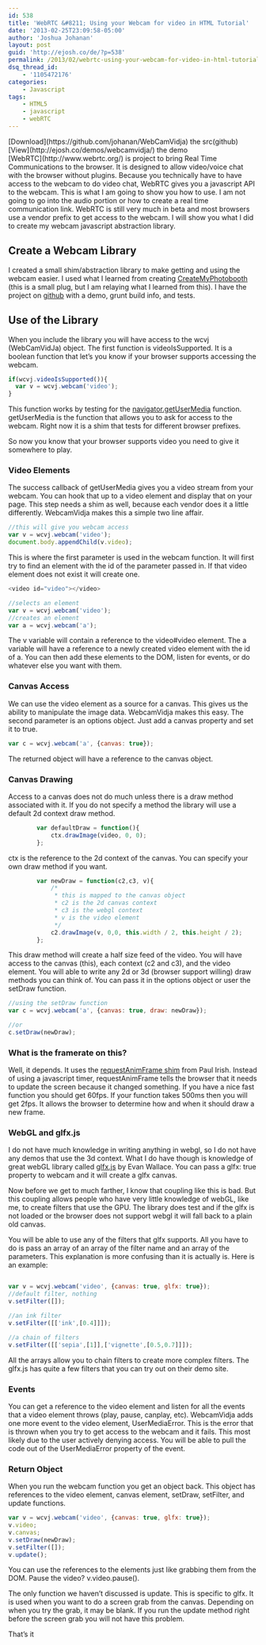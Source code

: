 ```yaml
---
id: 538
title: 'WebRTC &#8211; Using your Webcam for video in HTML Tutorial'
date: '2013-02-25T23:09:58-05:00'
author: 'Joshua Johanan'
layout: post
guid: 'http://ejosh.co/de/?p=538'
permalink: /2013/02/webrtc-using-your-webcam-for-video-in-html-tutorial/
dsq_thread_id:
    - '1105472176'
categories:
    - Javascript
tags:
    - HTML5
    - javascript
    - webRTC
---
```


<div class="action-button">[Download](https://github.com/johanan/WebCamVidja) the src(github)</div><div class="action-button">[View](http://ejosh.co/demos/webcamvidja/) the demo</div>[WebRTC](http://www.webrtc.org/) is project to bring Real Time Communications to the browser. It is designed to allow video/voice chat with the browser without plugins. Because you technically have to have access to the webcam to do video chat, WebRTC gives you a javascript API to the webcam. This is what I am going to show you how to use. I am not going to go into the audio portion or how to create a real time communication link. WebRTC is still very much in beta and most browsers use a vendor prefix to get access to the webcam. I will show you what I did to create my webcam javascript abstraction library.

## Create a Webcam Library

I created a small shim/abstraction library to make getting and using the webcam easier. I used what I learned from creating [CreateMyPhotobooth](http://www.createmyphotobooth.com) (this is a small plug, but I am relaying what I learned from this). I have the project on [github](https://github.com/johanan/WebCamVidja) with a demo, grunt build info, and tests.

## Use of the Library

When you include the library you will have access to the wcvj (WebCamVidJa) object. The first function is videoIsSupported. It is a boolean function that let’s you know if your browser supports accessing the webcam.

```js
if(wcvj.videoIsSupported()){
  var v = wcvj.webcam('video');
}
```

This function works by testing for the [navigator.getUserMedia](https://developer.mozilla.org/en-US/docs/WebRTC/navigator.getUserMedia) function. getUserMedia is the function that allows you to ask for access to the webcam. Right now it is a shim that tests for different browser prefixes.

So now you know that your browser supports video you need to give it somewhere to play.

### Video Elements

The success callback of getUserMedia gives you a video stream from your webcam. You can hook that up to a video element and display that on your page. This step needs a shim as well, because each vendor does it a little differently. WebcamVidja makes this a simple two line affair.

```js
//this will give you webcam access
var v = wcvj.webcam('video');
document.body.appendChild(v.video);
```

This is where the first parameter is used in the webcam function. It will first try to find an element with the id of the parameter passed in. If that video element does not exist it will create one.

```js
<video id="video"></video>

//selects an element
var v = wcvj.webcam('video');
//creates an element
var a = wcvj.webcam('a');
```

The v variable will contain a reference to the video#video element. The a variable will have a reference to a newly created video element with the id of a. You can then add these elements to the DOM, listen for events, or do whatever else you want with them.

### Canvas Access

We can use the video element as a source for a canvas. This gives us the ability to manipulate the image data. WebcamVidja makes this easy. The second parameter is an options object. Just add a canvas property and set it to true.

```js
var c = wcvj.webcam('a', {canvas: true});
```

The returned object will have a reference to the canvas object.

### Canvas Drawing

Access to a canvas does not do much unless there is a draw method associated with it. If you do not specify a method the library will use a default 2d context draw method.

```js
		var defaultDraw = function(){
			ctx.drawImage(video, 0, 0);
		};
```

ctx is the reference to the 2d context of the canvas. You can specify your own draw method if you want.

```js
		var newDraw = function(c2,c3, v){
			/*
			 * this is mapped to the canvas object
			 * c2 is the 2d canvas context
			 * c3 is the webgl context
			 * v is the video element
			 */
			c2.drawImage(v, 0,0, this.width / 2, this.height / 2);
		};
```

This draw method will create a half size feed of the video. You will have access to the canvas (this), each context (c2 and c3), and the video element. You will able to write any 2d or 3d (browser support willing) draw methods you can think of. You can pass it in the options object or user the setDraw function.

```js
//using the setDraw function
var c = wcvj.webcam('a', {canvas: true, draw: newDraw});

//or
c.setDraw(newDraw);
```

### What is the framerate on this?

Well, it depends. It uses the [requestAnimFrame shim](http://paulirish.com/2011/requestanimationframe-for-smart-animating/) from Paul Irish. Instead of using a javascript timer, requestAnimFrame tells the browser that it needs to update the screen because it changed something. If you have a nice fast function you should get 60fps. If your function takes 500ms then you will get 2fps. It allows the browser to determine how and when it should draw a new frame.

### WebGL and glfx.js

I do not have much knowledge in writing anything in webgl, so I do not have any demos that use the 3d context. What I do have though is knowledge of great webGL library called [glfx.js](http://evanw.github.com/glfx.js/) by Evan Wallace. You can pass a glfx: true property to webcam and it will create a glfx canvas.

Now before we get to much farther, I know that coupling like this is bad. But this coupling allows people who have very little knowledge of webGL, like me, to create filters that use the GPU. The library does test and if the glfx is not loaded or the browser does not support webgl it will fall back to a plain old canvas.

You will be able to use any of the filters that glfx supports. All you have to do is pass an array of an array of the filter name and an array of the parameters. This explanation is more confusing than it is actually is. Here is an example:

```js

var v = wcvj.webcam('video', {canvas: true, glfx: true});
//default filter, nothing
v.setFilter([]);

//an ink filter
v.setFilter([['ink',[0.4]]]);

//a chain of filters
v.setFilter([['sepia',[1]],['vignette',[0.5,0.7]]]);
```

All the arrays allow you to chain filters to create more complex filters. The glfx.js has quite a few filters that you can try out on their demo site.

### Events

You can get a reference to the video element and listen for all the events that a video element throws (play, pause, canplay, etc). WebcamVidja adds one more event to the video element, UserMediaError. This is the error that is thrown when you try to get access to the webcam and it fails. This most likely due to the user actively denying access. You will be able to pull the code out of the UserMediaError property of the event.

### Return Object

When you run the webcam function you get an object back. This object has references to the video element, canvas element, setDraw, setFilter, and update functions.

```js
var v = wcvj.webcam('video', {canvas: true, glfx: true});
v.video;
v.canvas;
v.setDraw(newDraw);
v.setFilter([]);
v.update();
```

You can use the references to the elements just like grabbing them from the DOM. Pause the video? v.video.pause().

The only function we haven’t discussed is update. This is specific to glfx. It is used when you want to do a screen grab from the canvas. Depending on when you try the grab, it may be blank. If you run the update method right before the screen grab you will not have this problem.

That’s it